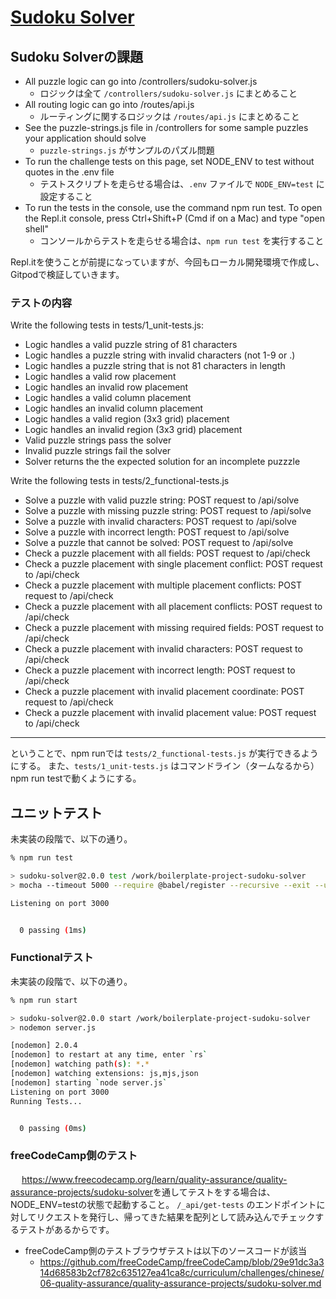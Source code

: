 # [Sudoku Solver](https://www.freecodecamp.org/learn/quality-assurance/quality-assurance-projects/sudoku-solver)

## Sudoku Solverの課題

- All puzzle logic can go into /controllers/sudoku-solver.js
  - ロジックは全て ``/controllers/sudoku-solver.js`` にまとめること
- All routing logic can go into /routes/api.js
  - ルーティングに関するロジックは ``/routes/api.js`` にまとめること
- See the puzzle-strings.js file in /controllers for some sample puzzles your application should solve
  - ``puzzle-strings.js`` がサンプルのパズル問題
- To run the challenge tests on this page, set NODE_ENV to test without quotes in the .env file
  - テストスクリプトを走らせる場合は、``.env`` ファイルで ``NODE_ENV=test`` に設定すること
- To run the tests in the console, use the command npm run test. To open the Repl.it console, press Ctrl+Shift+P (Cmd if on a Mac) and type "open shell"
  - コンソールからテストを走らせる場合は、``npm run test`` を実行すること

Repl.itを使うことが前提になっていますが、今回もローカル開発環境で作成し、Gitpodで検証していきます。

### テストの内容

Write the following tests in tests/1_unit-tests.js:

- Logic handles a valid puzzle string of 81 characters
- Logic handles a puzzle string with invalid characters (not 1-9 or .)
- Logic handles a puzzle string that is not 81 characters in length
- Logic handles a valid row placement
- Logic handles an invalid row placement
- Logic handles a valid column placement
- Logic handles an invalid column placement
- Logic handles a valid region (3x3 grid) placement
- Logic handles an invalid region (3x3 grid) placement
- Valid puzzle strings pass the solver
- Invalid puzzle strings fail the solver
- Solver returns the the expected solution for an incomplete puzzzle

Write the following tests in tests/2_functional-tests.js

- Solve a puzzle with valid puzzle string: POST request to /api/solve
- Solve a puzzle with missing puzzle string: POST request to /api/solve
- Solve a puzzle with invalid characters: POST request to /api/solve
- Solve a puzzle with incorrect length: POST request to /api/solve
- Solve a puzzle that cannot be solved: POST request to /api/solve
- Check a puzzle placement with all fields: POST request to /api/check
- Check a puzzle placement with single placement conflict: POST request to /api/check
- Check a puzzle placement with multiple placement conflicts: POST request to /api/check
- Check a puzzle placement with all placement conflicts: POST request to /api/check
- Check a puzzle placement with missing required fields: POST request to /api/check
- Check a puzzle placement with invalid characters: POST request to /api/check
- Check a puzzle placement with incorrect length: POST request to /api/check
- Check a puzzle placement with invalid placement coordinate: POST request to /api/check
- Check a puzzle placement with invalid placement value: POST request to /api/check

-------

ということで、npm runでは  ``tests/2_functional-tests.js`` が実行できるようにする。
また、``tests/1_unit-tests.js`` はコマンドライン（タームなるから）npm run testで動くようにする。

## ユニットテスト

未実装の段階で、以下の通り。

```bash
% npm run test

> sudoku-solver@2.0.0 test /work/boilerplate-project-sudoku-solver
> mocha --timeout 5000 --require @babel/register --recursive --exit --ui tdd tests/

Listening on port 3000


  0 passing (1ms)
```

### Functionalテスト

未実装の段階で、以下の通り。

```bash
% npm run start

> sudoku-solver@2.0.0 start /work/boilerplate-project-sudoku-solver
> nodemon server.js

[nodemon] 2.0.4
[nodemon] to restart at any time, enter `rs`
[nodemon] watching path(s): *.*
[nodemon] watching extensions: js,mjs,json
[nodemon] starting `node server.js`
Listening on port 3000
Running Tests...


  0 passing (0ms)
```

### freeCodeCamp側のテスト
　
<https://www.freecodecamp.org/learn/quality-assurance/quality-assurance-projects/sudoku-solver>を通してテストをする場合は、NODE_ENV=testの状態で起動すること。
``/_api/get-tests`` のエンドポイントに対してリクエストを発行し、帰ってきた結果を配列として読み込んでチェックするテストがあるからです。

- freeCodeCamp側のテストブラウザテストは以下のソースコードが該当
  - <https://github.com/freeCodeCamp/freeCodeCamp/blob/29e91dc3a314d68583b2cf782c635127ea41ca8c/curriculum/challenges/chinese/06-quality-assurance/quality-assurance-projects/sudoku-solver.md>